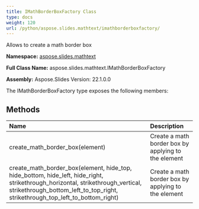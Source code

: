 ```yaml
---
title: IMathBorderBoxFactory Class
type: docs
weight: 120
url: /python/aspose.slides.mathtext/imathborderboxfactory/
---
```


Allows to create a math border box

**Namespace:** [aspose.slides.mathtext](/python/aspose.slides.mathtext/)

**Full Class Name:** aspose.slides.mathtext.IMathBorderBoxFactory

**Assembly:**  Aspose.Slides Version: 22.1.0.0

The IMathBorderBoxFactory type exposes the following members:
## **Methods**
|**Name**|**Description**|
| :- | :- |
|create_math_border_box(element)|Create a math border box by applying to the element|
|create_math_border_box(element, hide_top, hide_bottom, hide_left, hide_right, strikethrough_horizontal, strikethrough_vertical, strikethrough_bottom_left_to_top_right, strikethrough_top_left_to_bottom_right)|Create a math border box by applying to the element|

